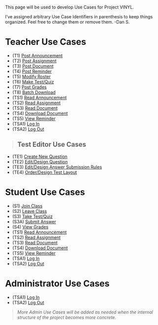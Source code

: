 This page will be used to develop Use Cases for Project VINYL.

I've assigned arbitrary Use Case Identifiers in parenthesis to keep things organized.  Feel free to change them or remove them. -Dan S.

# Teacher Use Cases #

  * (T1) [Post Announcement](PostAnnouncement.md)
  * (T2) [Post Assignment](PostAssignment.md)
  * (T3) [Post Document](PostDocument.md)
  * (T4) [Post Reminder](PostReminder.md)
  * (T5) [Modify Roster](ModifyRoster.md)
  * (T6) [Make Test/Quiz](MakeTest.md)
  * (T7) [Post Grades](PostGrades.md)
  * (T8) [Batch Download](BatchDownload.md)
  * (TS1) [Read Announcement](ReadAnnouncement.md)
  * (TS2) [Read Assignment](ReadAssignment.md)
  * (TS3) [Read Document](ReadDocument.md)
  * (TS4) [Download Document](DownloadDocument.md)
  * (TS5) [View Reminder](ViewReminder.md)
  * (TSA1) [Log In](LogIn.md)
  * (TSA2) [Log Out](LogOut.md)
> ## Test Editor Use Cases ##
  * (TE1) [Create New Question](MakeQuestion.md)
  * (TE2) [Edit/Design Question](FormatQuestion.md)
  * (TE3) [Edit/Design Answer Submission Rules](TEQuestionSubmission.md)
  * (TE4) [Order/Design Test Layout](LayoutTest.md)

# Student Use Cases #

  * (S1) [Join Class](JoinClass.md)
  * (S2) [Leave Class](LeaveClass.md)
  * (S3) [Take Test/Quiz](TakeTest.md)
  * (S3A) [Submit Answer](SubmitAnswer.md)
  * (S4) [View Grades](ViewGrades.md)
  * (TS1) [Read Announcement](ReadAnnouncement.md)
  * (TS2) [Read Assignment](ReadAssignment.md)
  * (TS3) [Read Document](ReadDocument.md)
  * (TS4) [Download Document](DownloadDocument.md)
  * (TS5) [View Reminder](ViewReminder.md)
  * (TSA1) [Log In](LogIn.md)
  * (TSA2) [Log Out](LogOut.md)

# Administrator Use Cases #

  * (TSA1) [Log In](LogIn.md)
  * (TSA2) [Log Out](LogOut.md)

> <i>More Admin Use Cases will be added as needed when the internal structure of the project becomes more concrete.</i>